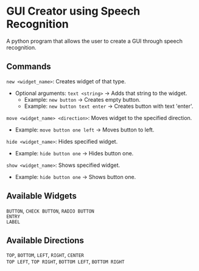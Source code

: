 # GUI Creator using Speech Recognition
 A python program that allows the user to create a GUI through speech recognition.

## Commands
  `new <widget_name>`: Creates widget of that type.   
   - Optional arguments: `text <string>` -> Adds that string to the widget.
     - Example: `new button` -> Creates empty button.
     - Example: `new button text enter` -> Creates button with text 'enter'.

  `move <widget_name> <direction>`: Moves widget to the specified direction.
   - Example: `move button one left` -> Moves button to left.

  `hide <widget_name>`: Hides specified widget.
  - Example: `hide button one` -> Hides button one.

  `show <widget_name>`: Shows specified widget.
   - Example: `hide button one` -> Shows button one.

## Available Widgets
  `BUTTON`, `CHECK BUTTON`, `RADIO BUTTON`  
  `ENTRY`  
  `LABEL`

  ## Available Directions
 `TOP`, `BOTTOM`, `LEFT`, `RIGHT`, `CENTER`  
  `TOP LEFT`, `TOP RIGHT`, `BOTTOM LEFT`, `BOTTOM RIGHT`
